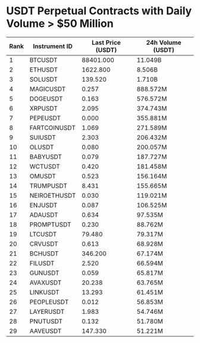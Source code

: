 # USDT Perpetual Contracts with Daily Volume > $50 Million

| Rank | Instrument ID | Last Price (USDT) | 24h Volume (USDT) |
|------|---------------|-------------------|-------------------|
| 1 | BTCUSDT | 88401.000 | 11.049B |
| 2 | ETHUSDT | 1622.800 | 8.506B |
| 3 | SOLUSDT | 139.520 | 1.710B |
| 4 | MAGICUSDT | 0.257 | 888.572M |
| 5 | DOGEUSDT | 0.163 | 576.572M |
| 6 | XRPUSDT | 2.095 | 374.743M |
| 7 | PEPEUSDT | 0.000 | 355.881M |
| 8 | FARTCOINUSDT | 1.069 | 271.589M |
| 9 | SUIUSDT | 2.303 | 206.432M |
| 10 | OLUSDT | 0.080 | 200.057M |
| 11 | BABYUSDT | 0.079 | 187.727M |
| 12 | WCTUSDT | 0.420 | 181.458M |
| 13 | OMUSDT | 0.523 | 156.164M |
| 14 | TRUMPUSDT | 8.431 | 155.665M |
| 15 | NEIROETHUSDT | 0.030 | 119.021M |
| 16 | ENJUSDT | 0.087 | 106.525M |
| 17 | ADAUSDT | 0.634 | 97.535M |
| 18 | PROMPTUSDT | 0.230 | 88.762M |
| 19 | LTCUSDT | 79.480 | 79.317M |
| 20 | CRVUSDT | 0.613 | 68.928M |
| 21 | BCHUSDT | 346.200 | 67.174M |
| 22 | FILUSDT | 2.520 | 66.594M |
| 23 | GUNUSDT | 0.059 | 65.817M |
| 24 | AVAXUSDT | 20.238 | 63.765M |
| 25 | LINKUSDT | 13.293 | 61.451M |
| 26 | PEOPLEUSDT | 0.012 | 56.853M |
| 27 | LAYERUSDT | 1.983 | 54.746M |
| 28 | PNUTUSDT | 0.132 | 51.780M |
| 29 | AAVEUSDT | 147.330 | 51.221M |
